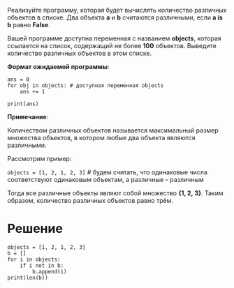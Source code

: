 Реализуйте программу, которая будет вычислять количество различных объектов в списке.
Два объекта **a** и **b** считаются различными, если **a is b** равно **False**.

Вашей программе доступна переменная с названием **objects**, которая ссылается на список, содержащий не более **100** объектов. Выведите количество различных объектов в этом списке.

**Формат ожидаемой программы**:

```
ans = 0
for obj in objects: # доступная переменная objects
    ans += 1

print(ans)
```

**Примечание**:

Количеством различных объектов называется максимальный размер множества объектов, в котором любые два объекта являются различными.

Рассмотрим пример:

`objects = [1, 2, 1, 2, 3]` # будем считать, что одинаковые числа соответствуют одинаковым объектам, а различные – различным

Тогда все различные объекты являют собой множество **{1, 2, 3}**﻿. Таким образом, количество различных объектов равно трём.

# Решение

```
objects = [1, 2, 1, 2, 3]
b = []
for i in objects:
    if i not in b:
        b.append(i)
print(len(b))
```

